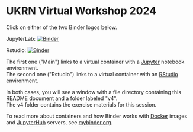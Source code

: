 # UKRN Virtual Workshop 2024

Click on either of the two Binder logos below.

JupyterLab: [![Binder](https://mybinder.org/badge_logo.svg)](https://mybinder.org/v2/gh/mattcingram/UKRN_virtual_workshop_2024/main)

Rstudio: [![Binder](https://mybinder.org/badge_logo.svg)](https://mybinder.org/v2/gh/mattcingram/UKRN_virtual_workshop_2024/main?urlpath=rstudio)

The first one ("Main") links to a virtual container with a [Jupyter](https://jupyter.org/) notebook environment.  
The second one ("Rstudio") links to a virtual container with an [RStudio](https://posit.co/products/open-source/rstudio/) environment.

In both cases, you will see a window with a file directory containing this README document and a folder labeled "v4".  
The v4 folder contains the exercise materials for this session.  

To read more about containers and how Binder works with [Docker](https://docker.com/) images and [JupyterHub](https://jupyter.org/hub) servers, see [mybinder.org](https://mybinder.org).

